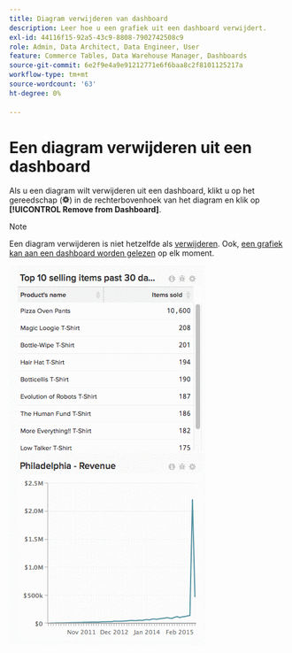 ```yaml
---
title: Diagram verwijderen van dashboard
description: Leer hoe u een grafiek uit een dashboard verwijdert.
exl-id: 44116f15-92a5-43c9-8808-7902742508c9
role: Admin, Data Architect, Data Engineer, User
feature: Commerce Tables, Data Warehouse Manager, Dashboards
source-git-commit: 6e2f9e4a9e91212771e6f6baa8c2f8101125217a
workflow-type: tm+mt
source-wordcount: '63'
ht-degree: 0%

---
```


# Een diagram verwijderen uit een dashboard

Als u een diagram wilt verwijderen uit een dashboard, klikt u op het gereedschap (![](../../assets/gear-icon.png)) in de rechterbovenhoek van het diagram en klik op **[!UICONTROL Remove from Dashboard]**.

>[!NOTE]
>
>Een diagram verwijderen is niet hetzelfde als [verwijderen](../../data-user/dashboards/delete-chart.md). Ook, [een grafiek kan aan een dashboard worden gelezen](../../data-user/dashboards/add-charts-dashboard.md) op elk moment.

![diagram verwijderen](../../assets/Removing_Charts_from_Dashboards.gif)
